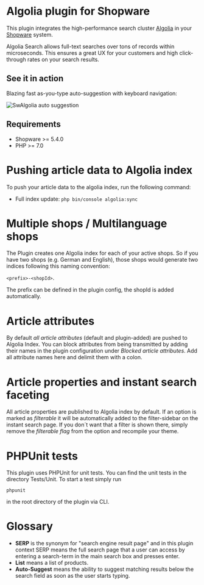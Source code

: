 Algolia plugin for Shopware
=====
This plugin integrates the high-performance search cluster [Algolia](https://www.algolia.com/) in your [Shopware](https://www.shopware.de) system.

Algolia Search allows full-text searches over tons of records within microseconds. This ensures a great UX for your customers and high click-through rates on your search results.

See it in action
-----
Blazing fast as-you-type auto-suggestion with keyboard navigation:

![SwAlgolia auto suggestion](https://github.com/synonymous1984/SwAlgolia/blob/master/Documentation/images/screencast_autosuggest.gif "SwAlgolia auto-suggest as-you-type")

Requirements
-----
* Shopware >= 5.4.0
* PHP >= 7.0

Pushing article data to Algolia index
====
To push your article data to the algolia index, run the following command:

* Full index update: `php bin/console algolia:sync`

Multiple shops / Multilanguage shops
=====
The Plugin creates one Algolia index for each of your active shops. So if you have two shops (e.g. German and English), 
those shops would generate two indices following this naming convention:

`<prefix>-<shopId>`. 

The prefix can be defined in the plugin config, the shopId is added automatically.

Article attributes
=====
By default *all article attributes* (default and plugin-added) are pushed to Algolia Index. You can block attributes from being
transmitted by adding their names in the plugin configuration under *Blocked article attributes*. Add all attribute names here and 
delimit them with a colon.

Article properties and instant search faceting
=====
All article properties are published to Algolia index by default. If an option is marked as *filterable* it will be automatically added to the filter-sidebar on the instant search page. If you don´t want that a filter is shown there, simply remove the *filterable flag* from the option and recompile your theme.

PHPUnit tests
=====
This plugin uses PHPUnit for unit tests. You can find the unit tests in the directory Tests/Unit. To start a test simply run
```
phpunit
```
in the root directory of the plugin via CLI.

Glossary
=====
* **SERP** is the synonym for "search engine result page" and in this plugin context SERP means the full search page that a user can access by entering a search-term in the main search box and presses enter.
* **List** means a list of products.
* **Auto-Suggest** means the ability to suggest matching results below the search field as soon as the user starts typing.